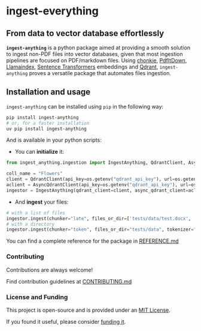 # ingest-everything

## From data to vector database effortlessly

**`ingest-anything`** is a python package aimed at providing a smooth solution to ingest non-PDF files into vector databases, given that most ingestion pipelines are focused on PDF/markdown files. Using [chonkie](), [PdfItDown](), [Llamaindex](), [Sentence Transformers]() embeddings and [Qdrant](), `ingest-anything` proves a versatile package that automates files ingestion.

## Installation and usage

`ingest-anything` can be installed using `pip` in the following way:

```bash
pip install ingest-anything
# or, for a faster installation
uv pip install ingest-anything
```

And is available in your python scripts:

- You can **initialize** it:

```python
from ingest_anything.ingestion import IngestAnything, QdrantClient, AsyncQdrantClient

coll_name = "Flowers"
client = QdrantClient(api_key=os.getenv("qdrant_api_key"), url=os.getenv("qdrant_url"))
aclient = AsyncQdrantClient(api_key=os.getenv("qdrant_api_key"), url=os.getenv("qdrant_url"))
ingestor = IngestAnything(qdrant_client=client, async_qdrant_client=aclient, collection_name=coll_name, hybrid_search=True)
```

- And **ingest** your files:

```python
# with a list of files
ingestor.ingest(chunker="late", files_or_dir=['tests/data/test.docx', 'tests/data/test0.png', 'tests/data/test1.csv', 'tests/data/test2.json', 'tests/data/test3.md', 'tests/data/test4.xml', 'tests/data/test5.zip'], embedding_model="sentence-transformers/all-MiniLM-L6-v2")
# with a directory
ingestor.ingest(chunker="token", files_or_dir="tests/data", tokenizer="gpt2", embedding_model="sentence-transformers/all-MiniLM-L6-v2")
```

You can find a complete reference for the package in [REFERENCE.md](https://github.com/AstraBert/ingest-anything/tree/main/REFERENCE.md)

### Contributing

Contributions are always welcome!

Find contribution guidelines at [CONTRIBUTING.md](https://github.com/AstraBert/ingest-anything/tree/main/CONTRIBUTING.md)

### License and Funding

This project is open-source and is provided under an [MIT License](https://github.com/AstraBert/ingest-anything/tree/main/LICENSE).

If you found it useful, please consider [funding it](https://github.com/sponsors/AstraBert).